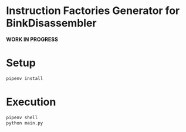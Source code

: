 # Instruction Factories Generator for BinkDisassembler

**WORK IN PROGRESS**

# Setup

```bash
pipenv install
```

# Execution
```bash
pipenv shell
python main.py
```